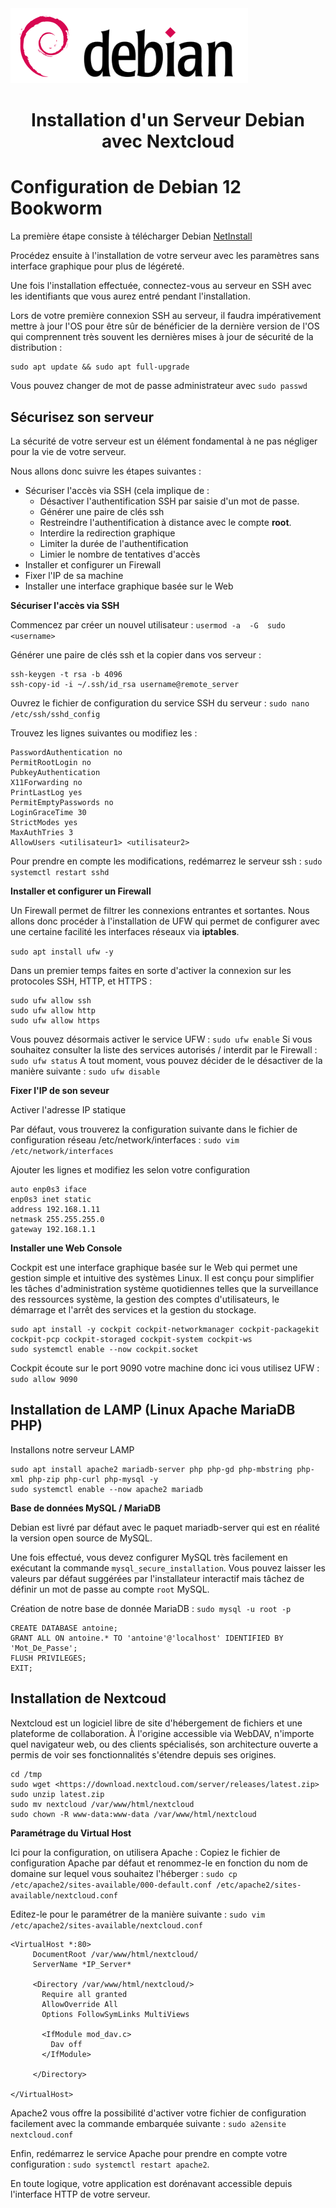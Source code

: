 <img src="./logo.png" />


<h1 align="center">Installation d'un Serveur Debian avec Nextcloud</h1>


# Configuration de Debian 12 Bookworm 

La première étape consiste à télécharger Debian [NetInstall](https://cdimage.debian.org/debian-cd/current/amd64/bt-cd/)

Procédez ensuite à l'installation de votre serveur avec les paramètres sans interface graphique pour plus de légéreté.

Une fois l'installation effectuée, connectez-vous au serveur en SSH avec les identifiants que vous aurez entré pendant l'installation. 

Lors de votre première connexion SSH au serveur, il faudra impérativement mettre à jour l'OS pour être sûr de bénéficier de la dernière version de l'OS qui comprennent très souvent les dernières mises à jour de sécurité de la distribution :

```
sudo apt update && sudo apt full-upgrade
```

Vous pouvez changer de mot de passe administrateur avec `sudo passwd`

## Sécurisez son serveur

La sécurité de votre serveur est un élément fondamental à ne pas négliger pour la vie de votre serveur. 

Nous allons donc suivre les étapes suivantes :

- Sécuriser l'accès via SSH (cela implique de :
  - Désactiver l'authentification SSH par saisie d'un mot de passe.
  - Générer une paire de clés ssh
  - Restreindre l'authentification à distance avec le compte **root**.
  - Interdire la redirection graphique
  - Limiter la durée de l'authentification
  - Limier le nombre de tentatives d'accès
- Installer et configurer un Firewall
- Fixer l'IP de sa machine
- Installer une interface graphique basée sur le Web

**Sécuriser l'accès via SSH**

Commencez par créer un nouvel utilisateur : `usermod -a  -G  sudo  <username>` 

Générer une paire de clés ssh et la copier dans vos serveur :

```
ssh-keygen -t rsa -b 4096
ssh-copy-id -i ~/.ssh/id_rsa username@remote_server
```

Ouvrez le fichier de configuration du service SSH du serveur :  `sudo nano /etc/ssh/sshd_config`

Trouvez les lignes suivantes ou modifiez les :

```
PasswordAuthentication no  
PermitRootLogin no
PubkeyAuthentication
X11Forwarding no
PrintLastLog yes
PermitEmptyPasswords no
LoginGraceTime 30
StrictModes yes
MaxAuthTries 3
AllowUsers <utilisateur1> <utilisateur2>
```

Pour prendre en compte les modifications, redémarrez le serveur ssh : `sudo systemctl restart sshd`

**Installer et configurer un Firewall**

Un Firewall permet de filtrer les connexions entrantes et sortantes. Nous allons donc procéder à l'installation de UFW qui permet de configurer avec une certaine facilité les interfaces réseaux via **iptables**.

`sudo apt install ufw -y`

Dans un premier temps faites en sorte d'activer la connexion sur les protocoles SSH, HTTP, et HTTPS :

```
sudo ufw allow ssh  
sudo ufw allow http  
sudo ufw allow https
```

Vous pouvez désormais activer le service UFW : `sudo ufw enable`
Si vous souhaitez consulter la liste des services autorisés / interdit par le Firewall : `sudo ufw status`
A tout moment, vous pouvez décider de le désactiver de la manière suivante : `sudo ufw disable`

**Fixer l'IP de son seveur**

Activer l'adresse IP statique

Par défaut, vous trouverez la configuration suivante dans le fichier de configuration réseau /etc/network/interfaces : `sudo vim /etc/network/interfaces`

Ajouter les lignes et modifiez les selon votre configuration

```
auto enp0s3 iface
enp0s3 inet static
address 192.168.1.11
netmask 255.255.255.0
gateway 192.168.1.1
```

**Installer une Web Console**

Cockpit est une interface graphique basée sur le Web qui permet une gestion simple et intuitive des systèmes Linux. Il est conçu pour simplifier les tâches d'administration système quotidiennes telles que la surveillance des ressources système, la gestion des comptes d'utilisateurs, le démarrage et l'arrêt des services et la gestion du stockage.

```
sudo apt install -y cockpit cockpit-networkmanager cockpit-packagekit cockpit-pcp cockpit-storaged cockpit-system cockpit-ws
sudo systemctl enable --now cockpit.socket
```

Cockpit écoute sur le port 9090 votre machine donc ici vous utilisez UFW : `sudo allow 9090`

## Installation de LAMP (Linux Apache MariaDB PHP)

Installons notre serveur LAMP
```
sudo apt install apache2 mariadb-server php php-gd php-mbstring php-xml php-zip php-curl php-mysql -y
sudo systemctl enable --now apache2 mariadb
```

**Base de données MySQL / MariaDB**

Debian est livré par défaut avec le paquet mariadb-server qui est en réalité la version open source de MySQL.

Une fois effectué, vous devez configurer MySQL très facilement en exécutant la commande `mysql_secure_installation`. Vous pouvez laisser les valeurs par défaut suggérées par l'installateur interactif mais tâchez de définir un mot de passe au compte `root` MySQL.

Création de notre base de donnée MariaDB : `sudo mysql -u root -p`

```
CREATE DATABASE antoine;
GRANT ALL ON antoine.* TO 'antoine'@'localhost' IDENTIFIED BY 'Mot_De_Passe';
FLUSH PRIVILEGES;
EXIT;
```

## Installation de Nextcoud

Nextcloud est un logiciel libre de site d'hébergement de fichiers et une plateforme de collaboration. À l'origine accessible via WebDAV, n'importe quel navigateur web, ou des clients spécialisés, son architecture ouverte a permis de voir ses fonctionnalités s'étendre depuis ses origines.

```
cd /tmp
sudo wget <https://download.nextcloud.com/server/releases/latest.zip>
sudo unzip latest.zip
sudo mv nextcloud /var/www/html/nextcloud
sudo chown -R www-data:www-data /var/www/html/nextcloud
```

**Paramétrage du Virtual Host**

Ici pour la configuration, on utilisera Apache :
Copiez le fichier de configuration Apache par défaut et renommez-le en fonction du nom de domaine sur lequel vous souhaitez l'héberger :
`sudo cp /etc/apache2/sites-available/000-default.conf /etc/apache2/sites-available/nextcloud.conf`

Editez-le pour le paramétrer de la manière suivante : 
`sudo vim /etc/apache2/sites-available/nextcloud.conf`

```
<VirtualHost *:80>
     DocumentRoot /var/www/html/nextcloud/
     ServerName *IP_Server*

     <Directory /var/www/html/nextcloud/>
       Require all granted
       AllowOverride All
       Options FollowSymLinks MultiViews

       <IfModule mod_dav.c>
         Dav off
       </IfModule>

     </Directory>

</VirtualHost>
```

Apache2 vous offre la possibilité d'activer votre fichier de configuration facilement avec la commande embarquée suivante : `sudo a2ensite nextcloud.conf`

Enfin, redémarrez le service Apache pour prendre en compte votre configuration : `sudo systemctl restart apache2`.

En toute logique, votre application est dorénavant accessible depuis l'interface HTTP de votre serveur.